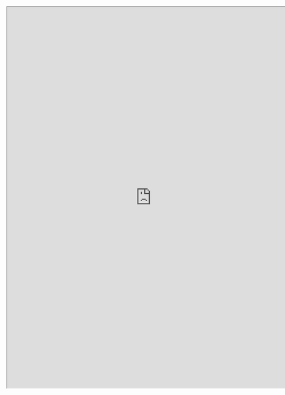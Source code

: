 

<iframe src="https://nbviewer.jupyter.org/github/windmissing/programming_basics_for_ML/blob/master/jupyter/python/sys.ipynb" width="150%" height="1000"></iframe>